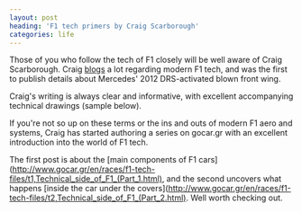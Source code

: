 ```yaml
---
layout: post
heading: 'F1 tech primers by Craig Scarborough'
categories: life
---
```


Those of you who follow the tech of F1 closely will be well aware of Craig Scarborough. Craig [blogs](http://scarbsf1.wordpress.com) a lot regarding modern F1 tech, and was the first to publish details about Mercedes' 2012 DRS-activated blown front wing. 

Craig's writing is always clear and informative, with excellent accompanying technical drawings (sample below). 

If you're not so up on these terms or the ins and outs of modern F1 aero and systems, Craig has started authoring a series on gocar.gr with an excellent introduction into the world of F1 tech.

The first post is about the [main components of F1 cars](http://www.gocar.gr/en/races/f1-tech-files/t1,Technical_side_of_F1_(Part_1.html), and the second uncovers what happens [inside the car under the covers](http://www.gocar.gr/en/races/f1-tech-files/t2,Technical_side_of_F1_(Part_2.html). Well worth checking out. 
